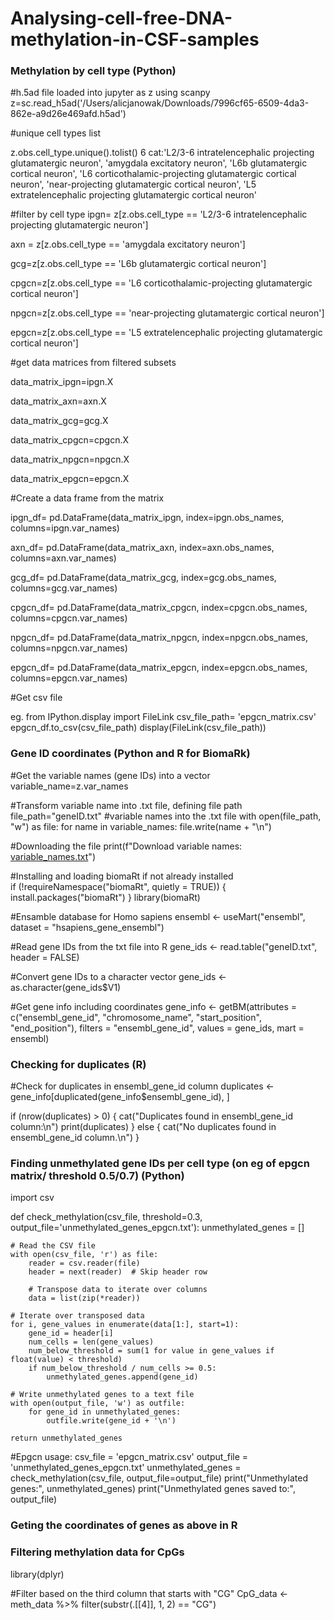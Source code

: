 # Analysing-cell-free-DNA-methylation-in-CSF-samples
### **Methylation by cell type** (Python)
#h.5ad file loaded into jupyter as z using scanpy
z=sc.read_h5ad('/Users/alicjanowak/Downloads/7996cf65-6509-4da3-862e-a9d26e469afd.h5ad')

#unique cell types list

z.obs.cell_type.unique().tolist()
6 cat:'L2/3-6 intratelencephalic projecting glutamatergic neuron',
 'amygdala excitatory neuron',
 'L6b glutamatergic cortical neuron',
 'L6 corticothalamic-projecting glutamatergic cortical neuron',
 'near-projecting glutamatergic cortical neuron',
 'L5 extratelencephalic projecting glutamatergic cortical neuron'

#filter by cell type
ipgn= z[z.obs.cell_type == 'L2/3-6 intratelencephalic projecting glutamatergic neuron']

axn = z[z.obs.cell_type == 'amygdala excitatory neuron']

gcg=z[z.obs.cell_type == 'L6b glutamatergic cortical neuron']

cpgcn=z[z.obs.cell_type == 'L6 corticothalamic-projecting glutamatergic cortical neuron']

npgcn=z[z.obs.cell_type == 'near-projecting glutamatergic cortical neuron']

epgcn=z[z.obs.cell_type == 'L5 extratelencephalic projecting glutamatergic cortical neuron']



#get data matrices from filtered subsets

data_matrix_ipgn=ipgn.X

data_matrix_axn=axn.X

data_matrix_gcg=gcg.X

data_matrix_cpgcn=cpgcn.X

data_matrix_npgcn=npgcn.X

data_matrix_epgcn=epgcn.X

#Create a data frame from the matrix

ipgn_df= pd.DataFrame(data_matrix_ipgn, index=ipgn.obs_names, columns=ipgn.var_names)

axn_df= pd.DataFrame(data_matrix_axn, index=axn.obs_names, columns=axn.var_names)

gcg_df= pd.DataFrame(data_matrix_gcg, index=gcg.obs_names, columns=gcg.var_names)

cpgcn_df= pd.DataFrame(data_matrix_cpgcn, index=cpgcn.obs_names, columns=cpgcn.var_names)

npgcn_df= pd.DataFrame(data_matrix_npgcn, index=npgcn.obs_names, columns=npgcn.var_names)

epgcn_df= pd.DataFrame(data_matrix_epgcn, index=epgcn.obs_names, columns=epgcn.var_names)

#Get csv file

eg.
from IPython.display import FileLink
csv_file_path= 'epgcn_matrix.csv'
epgcn_df.to_csv(csv_file_path)
display(FileLink(csv_file_path))

### **Gene ID coordinates** (Python and R for BiomaRk)

#Get the variable names (gene IDs) into a vector
variable_name=z.var_names

#Transform variable name into .txt file, defining file path
file_path="geneID.txt"
#variable names into the .txt file
with open(file_path, "w") as file:
    for name in variable_names:
        file.write(name + "\n")
        
#Downloading the file
print(f"Download variable names: [variable_names.txt](./{file_path})")

#Installing and loading biomaRt if not already installed  
if (!requireNamespace("biomaRt", quietly = TRUE)) { 
install.packages("biomaRt") 
} 
library(biomaRt)

#Ensamble database for Homo sapiens
ensembl <- useMart("ensembl", dataset = "hsapiens_gene_ensembl")

#Read gene IDs from the txt file into R
gene_ids <- read.table("geneID.txt", header = FALSE)

#Convert gene IDs to a character vector
gene_ids <- as.character(gene_ids$V1)

#Get gene info including coordinates
gene_info <- getBM(attributes = c("ensembl_gene_id", "chromosome_name", "start_position", "end_position"),
                   filters = "ensembl_gene_id",
                   values = gene_ids,
                   mart = ensembl)
                   
### Checking for duplicates (R)
#Check for duplicates in ensembl_gene_id column
duplicates <- gene_info[duplicated(gene_info$ensembl_gene_id), ]

if (nrow(duplicates) > 0) {
  cat("Duplicates found in ensembl_gene_id column:\n")
  print(duplicates)
} else {
  cat("No duplicates found in ensembl_gene_id column.\n")
}

### Finding unmethylated gene IDs per cell type (on eg of epgcn matrix/ threshold 0.5/0.7) (Python) 
import csv

def check_methylation(csv_file, threshold=0.3, output_file='unmethylated_genes_epgcn.txt'):
    unmethylated_genes = []
    
    # Read the CSV file
    with open(csv_file, 'r') as file:
        reader = csv.reader(file)
        header = next(reader)  # Skip header row
        
        # Transpose data to iterate over columns
        data = list(zip(*reader))
    
    # Iterate over transposed data
    for i, gene_values in enumerate(data[1:], start=1):
        gene_id = header[i]
        num_cells = len(gene_values)
        num_below_threshold = sum(1 for value in gene_values if float(value) < threshold)
        if num_below_threshold / num_cells >= 0.5:
            unmethylated_genes.append(gene_id)
    
    # Write unmethylated genes to a text file
    with open(output_file, 'w') as outfile:
        for gene_id in unmethylated_genes:
            outfile.write(gene_id + '\n')
    
    return unmethylated_genes

#Epgcn  usage:
csv_file = 'epgcn_matrix.csv'
output_file = 'unmethylated_genes_epgcn.txt'
unmethylated_genes = check_methylation(csv_file, output_file=output_file)
print("Unmethylated genes:", unmethylated_genes)
print("Unmethylated genes saved to:", output_file)

### Geting the coordinates of genes as above in R

### Filtering methylation data for CpGs
library(dplyr)

#Filter based on the third column that starts with "CG"
CpG_data <- meth_data %>%
  filter(substr(.[[4]], 1, 2) == "CG")



